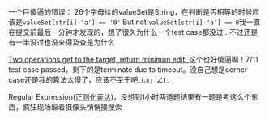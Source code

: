 一个巨傻逼的错误：
  26个字母给的valueSet是String，在判断是否相等的时候应该是``` valueSet[str[i]-'a'] == '0' ``` But not ```valueSet[str[i]-'a'] == 0```我一直在提交前最后一分钟才发现的，想了很久为什么一个test case都没过...不过还是有一半没过也没来得及查是为什么

[Two operations get to the target, return minimun edit:  ](https://www.geeksforgeeks.org/convert-number-m-n-using-minimum-number-given-operations/)   这个也好傻逼啊！7/11 test case passed，剩下的是terminate due to timeout。没自己想是corner case还是我的算法太慢了，应该不至于吧_(:з」∠)_

Regular Expression([正则化表达](https://en.wikipedia.org/wiki/Regular_expression))，没想到1小时两道题结果有一题是考这么个东西，疯狂现场躲着摄像头悄悄摸搜索
